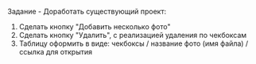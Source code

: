 Задание -
Доработать существующий проект:
1. Сделать кнопку "Добавить несколько фото"
2. Сделать кнопку "Удалить", с реализацией удаления по чекбоксам
3. Таблицу оформить в виде:
    чекбоксы / название фото (имя файла) / ссылка для открытия
